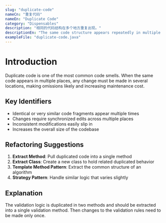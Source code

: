 ```yaml
---
slug: "duplicate-code"
nameCn: "重复代码"
nameEn: "Duplicate Code"
category: "Dispensables"
description: "相同的代码结构在多个地方重复出现。"
descriptionEn: "The same code structure appears repeatedly in multiple places."
exampleFile: "duplicate-code.java"
---
```


# Introduction

Duplicate code is one of the most common code smells. When the same code appears in multiple places, any change must be made in several locations, making omissions likely and increasing maintenance cost.

## Key Identifiers

- Identical or very similar code fragments appear multiple times
- Changes require synchronized edits across multiple places
- Inconsistent modifications easily slip in
- Increases the overall size of the codebase

## Refactoring Suggestions

1. **Extract Method**: Pull duplicated code into a single method
2. **Extract Class**: Create a new class to hold related duplicated behavior
3. **Template Method Pattern**: Extract the common structure of an algorithm
4. **Strategy Pattern**: Handle similar logic that varies slightly

## Explanation

The validation logic is duplicated in two methods and should be extracted into a single validation method. Then changes to the validation rules need to be made only once.